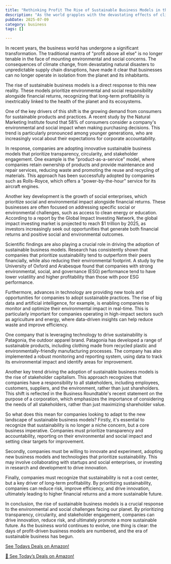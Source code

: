 ```yaml
---
title: "Rethinking Profit The Rise of Sustainable Business Models in the Era of Climate Consciousness"
description: "As the world grapples with the devastating effects of climate change, businesses are being forced to reassess their role in the crisis. Traditional profit-driven models are giving way to sustainabl..."
pubDate: 2025-07-09
category: business
tags: []

---
```


In recent years, the business world has undergone a significant transformation. The traditional mantra of "profit above all else" is no longer tenable in the face of mounting environmental and social concerns. The consequences of climate change, from devastating natural disasters to unpredictable supply chain disruptions, have made it clear that businesses can no longer operate in isolation from the planet and its inhabitants.

The rise of sustainable business models is a direct response to this new reality. These models prioritize environmental and social responsibility alongside financial returns, recognizing that long-term profitability is inextricably linked to the health of the planet and its ecosystems.

One of the key drivers of this shift is the growing demand from consumers for sustainable products and practices. A recent study by the Natural Marketing Institute found that 58% of consumers consider a company's environmental and social impact when making purchasing decisions. This trend is particularly pronounced among younger generations, who are increasingly vocal about their expectations for corporate accountability.

In response, companies are adopting innovative sustainable business models that prioritize transparency, circularity, and stakeholder engagement. One example is the "product-as-a-service" model, where companies retain ownership of products and provide maintenance and repair services, reducing waste and promoting the reuse and recycling of materials. This approach has been successfully adopted by companies such as Rolls-Royce, which offers a "power-by-the-hour" service for its aircraft engines.

Another key development is the growth of social enterprises, which prioritize social and environmental impact alongside financial returns. These businesses are often focused on addressing specific social or environmental challenges, such as access to clean energy or education. According to a report by the Global Impact Investing Network, the global impact investing market is projected to reach $1 trillion by 2025, as investors increasingly seek out opportunities that generate both financial returns and positive social and environmental outcomes.

Scientific findings are also playing a crucial role in driving the adoption of sustainable business models. Research has consistently shown that companies that prioritize sustainability tend to outperform their peers financially, while also reducing their environmental footprint. A study by the University of Oxford and Arabesque found that companies with strong environmental, social, and governance (ESG) performance tend to have lower volatility and higher profitability than those with poor ESG performance.

Furthermore, advances in technology are providing new tools and opportunities for companies to adopt sustainable practices. The rise of big data and artificial intelligence, for example, is enabling companies to monitor and optimize their environmental impact in real-time. This is particularly important for companies operating in high-impact sectors such as agriculture and energy, where data-driven insights can help reduce waste and improve efficiency.

One company that is leveraging technology to drive sustainability is Patagonia, the outdoor apparel brand. Patagonia has developed a range of sustainable products, including clothing made from recycled plastic and environmentally-friendly manufacturing processes. The company has also implemented a robust monitoring and reporting system, using data to track its environmental impact and identify areas for improvement.

Another key trend driving the adoption of sustainable business models is the rise of stakeholder capitalism. This approach recognizes that companies have a responsibility to all stakeholders, including employees, customers, suppliers, and the environment, rather than just shareholders. This shift is reflected in the Business Roundtable's recent statement on the purpose of a corporation, which emphasizes the importance of considering the needs of all stakeholders, rather than just maximizing shareholder value.

So what does this mean for companies looking to adapt to the new landscape of sustainable business models? Firstly, it's essential to recognize that sustainability is no longer a niche concern, but a core business imperative. Companies must prioritize transparency and accountability, reporting on their environmental and social impact and setting clear targets for improvement.

Secondly, companies must be willing to innovate and experiment, adopting new business models and technologies that prioritize sustainability. This may involve collaborating with startups and social enterprises, or investing in research and development to drive innovation.

Finally, companies must recognize that sustainability is not a cost center, but a key driver of long-term profitability. By prioritizing sustainability, companies can reduce risk, improve efficiency, and drive innovation, ultimately leading to higher financial returns and a more sustainable future.

In conclusion, the rise of sustainable business models is a crucial response to the environmental and social challenges facing our planet. By prioritizing transparency, circularity, and stakeholder engagement, companies can drive innovation, reduce risk, and ultimately promote a more sustainable future. As the business world continues to evolve, one thing is clear: the days of profit-driven business models are numbered, and the era of sustainable business has begun.

[ See Todays Deals on Amazon!](https://amzn.to/3UjsCWp)

[🛒 See Today’s Deals on Amazon!](https://amzn.to/3UjsCWp)
